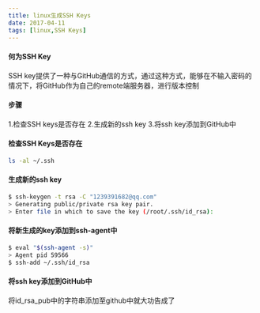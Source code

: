```yaml
---
title: linux生成SSH Keys  
date: 2017-04-11  
tags: [linux,SSH Keys]
---
```

#### 何为SSH Key
SSH key提供了一种与GitHub通信的方式，通过这种方式，能够在不输入密码的情况下，将GitHub作为自己的remote端服务器，进行版本控制

#### 步骤
1.检查SSH keys是否存在
2.生成新的ssh key
3.将ssh key添加到GitHub中

#### 检查SSH Keys是否存在
``` bash
ls -al ~/.ssh
```

<!--more-->

#### 生成新的ssh key
``` bash
$ ssh-keygen -t rsa -C "1239391682@qq.com"
> Generating public/private rsa key pair.
> Enter file in which to save the key (/root/.ssh/id_rsa): 
```

#### 将新生成的key添加到ssh-agent中
``` bash
$ eval "$(ssh-agent -s)"
> Agent pid 59566
$ ssh-add ~/.ssh/id_rsa
```

#### 将ssh key添加到GitHub中
将id_rsa_pub中的字符串添加至github中就大功告成了